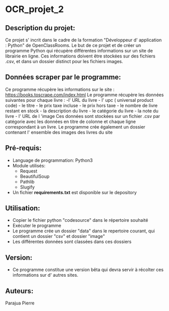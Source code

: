 # OCR_projet_2
## Description du projet:
  Ce projet s' incrit dans le cadre de la formation "Développeur d' application : Python" de OpenClassRooms.
  Le but de ce projet et de créer un programme Python qui récupère différentes informations sur un site de librairie en ligne.
  Ces informations doivent être stockées sur des fichiers .csv, et dans un dossier distinct pour les fichiers images.
  
  ## Données scraper par le programme:
   Ce programme récupère les informations sur le  site : https://books.toscrape.com/index.html
   Le programme récupère les données suivantes pour chaque livre :
    -l' URL du livre
    - l' upc ( universal product code)
    - le titre
    - le prix taxe incluse
    - le prix hors taxe
    - le nombre de livre restant en stock
    - la description du livre
    - le catégorie du livre
    - la note du livre
    - l' URL de l 'image
   Ces données sont stockées sur un fichier .csv par catégorie avec les données en titre de colonne et chaque ligne correspondant à un livre.
   Le programme crée également un dossier contenant l' ensemble des images des livres du site
   
   ## Pré-requis:
   - Language de programmation:
      Python3
   - Module utilisés:
      - Request
      - BeautifulSoup
      - Pathlib
      - Slugify
   - Un fichier **requirements.txt** est disponible sur le depository
     
   ## Utilisation:
   - Copier le fichier python "codesource" dans le répertoire souhaité
   - Exécuter le programme
   - Le programme crée un dossier "data" dans le repertoire courant, qui contient un dossier "csv" et dossier "image"
   - Les différentes données sont classées dans ces dossiers
  
   ## Version:
   - Ce programme constitue une version bêta qui devra servir à récolter ces informations sur d' autres sites.
    
   ## Auteurs:
   Parajua Pierre
   
    
    
   

